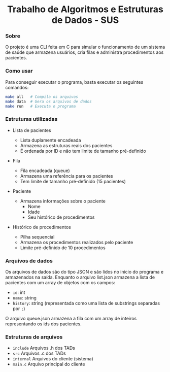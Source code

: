 <h1 align="center"> Trabalho de Algoritmos e Estruturas de Dados - SUS </h1>

### Sobre

O projeto é uma CLI feita em C para simular o funcionamento de um sistema de saúde que armazena usuários, cria filas e administra procedimentos aos pacientes.

### Como usar

Para conseguir executar o programa, basta executar os seguintes comandos:

```bash
make all   # Compila os arquivos
make data  # Gera os arquivos de dados
make run   # Executa o programa
```

### Estruturas utilizadas

- Lista de pacientes
    - Lista duplamente encadeada
    - Armazena as estruturas reais dos pacientes
    - É ordenada por ID e não tem limite de tamanho pré-definido

- Fila
    - Fila encadeada (queue)
    - Armazena uma referência para os pacientes
    - Tem limite de tamanho pré-definido (15 pacientes)

- Paciente
    - Armazena informações sobre o paciente
        - Nome
        - Idade
        - Seu histórico de procedimentos

- Histórico de procedimentos
    - Pilha sequencial
    - Armazena os procedimentos realizados pelo paciente
    - Limite pré-definido de 10 procedimentos

### Arquivos de dados

Os arquivos de dados são do tipo JSON e são lidos no inicio do programa e armazenados na saída.
Enquanto o arquivo list.json armazena a lista de pacientes com um array de objetos com os campos:

- `id`: int
- `name`: string
- `history`: string (representada como uma lista de substrings separadas por `;`)

O arquivo queue.json armazena a fila com um array de inteiros representando os ids dos pacientes.

### Estruturas de arquivos

- `include`     Arquivos .h dos TADs
- `src`         Arquivos .c dos TADs
- `internal`    Arquivos do cliente (sistema)
- `main.c`      Arquivo principal do cliente

